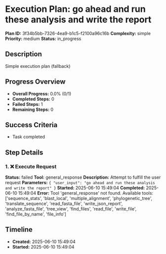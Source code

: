 # Execution Plan: go ahead and run these analysis and write the report

**Plan ID:** 3f34b5bb-7326-4ea9-b1c5-f2100a96c16b
**Complexity:** simple
**Priority:** medium
**Status:** in_progress

## Description
Simple execution plan (fallback)

## Progress Overview
- **Overall Progress:** 0.0% (0/1)
- **Completed Steps:** 0
- **Failed Steps:** 1
- **Remaining Steps:** 0

## Success Criteria
- Task completed

## Step Details

### 1. ❌ Execute Request

**Status:** failed
**Tool:** general_response
**Description:** Attempt to fulfill the user request
**Parameters:** `{
  "user_input": "go ahead and run these analysis and write the report"
}`
**Started:** 2025-06-10 15:49:04
**Completed:** 2025-06-10 15:49:04
**Error:** Tool 'general_response' not found. Available tools: ['sequence_stats', 'blast_local', 'multiple_alignment', 'phylogenetic_tree', 'translate_sequence', 'read_fasta_file', 'write_json_report', 'analyze_fasta_file', 'tree_view', 'find_files', 'read_file', 'write_file', 'find_file_by_name', 'file_info']


## Timeline

- **Created:** 2025-06-10 15:49:04
- **Started:** 2025-06-10 15:49:04
